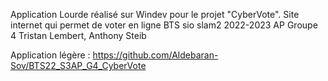 Application Lourde réalisé sur Windev pour le projet "CyberVote".
Site internet qui permet de voter en ligne
BTS sio slam2 2022-2023
AP Groupe 4
Tristan Lembert, Anthony Steib

Application légère : https://github.com/Aldebaran-Sov/BTS22_S3AP_G4_CyberVote
